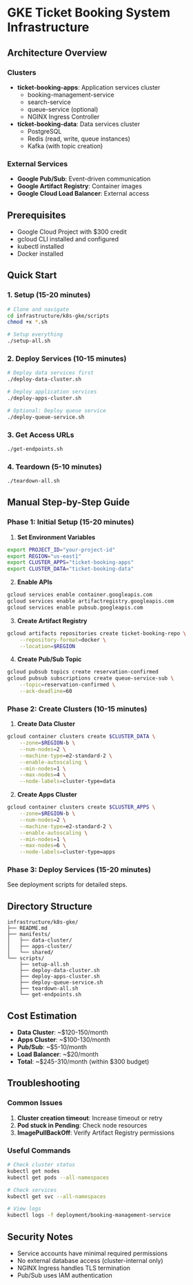 # GKE Ticket Booking System Infrastructure

## Architecture Overview

### Clusters
- **ticket-booking-apps**: Application services cluster
  - booking-management-service
  - search-service
  - queue-service (optional)
  - NGINX Ingress Controller
- **ticket-booking-data**: Data services cluster
  - PostgreSQL
  - Redis (read, write, queue instances)
  - Kafka (with topic creation)

### External Services
- **Google Pub/Sub**: Event-driven communication
- **Google Artifact Registry**: Container images
- **Google Cloud Load Balancer**: External access

## Prerequisites
- Google Cloud Project with $300 credit
- gcloud CLI installed and configured
- kubectl installed
- Docker installed

## Quick Start

### 1. Setup (15-20 minutes)
```bash
# Clone and navigate
cd infrastructure/k8s-gke/scripts
chmod +x *.sh

# Setup everything
./setup-all.sh
```

### 2. Deploy Services (10-15 minutes)
```bash
# Deploy data services first
./deploy-data-cluster.sh

# Deploy application services
./deploy-apps-cluster.sh

# Optional: Deploy queue service
./deploy-queue-service.sh
```

### 3. Get Access URLs
```bash
./get-endpoints.sh
```

### 4. Teardown (5-10 minutes)
```bash
./teardown-all.sh
```

## Manual Step-by-Step Guide

### Phase 1: Initial Setup (15-20 minutes)

1. **Set Environment Variables**
```bash
export PROJECT_ID="your-project-id"
export REGION="us-east1"
export CLUSTER_APPS="ticket-booking-apps"
export CLUSTER_DATA="ticket-booking-data"
```

2. **Enable APIs**
```bash
gcloud services enable container.googleapis.com
gcloud services enable artifactregistry.googleapis.com
gcloud services enable pubsub.googleapis.com
```

3. **Create Artifact Registry**
```bash
gcloud artifacts repositories create ticket-booking-repo \
    --repository-format=docker \
    --location=$REGION
```

4. **Create Pub/Sub Topic**
```bash
gcloud pubsub topics create reservation-confirmed
gcloud pubsub subscriptions create queue-service-sub \
    --topic=reservation-confirmed \
    --ack-deadline=60
```

### Phase 2: Create Clusters (10-15 minutes)

1. **Create Data Cluster**
```bash
gcloud container clusters create $CLUSTER_DATA \
    --zone=$REGION-b \
    --num-nodes=2 \
    --machine-type=e2-standard-2 \
    --enable-autoscaling \
    --min-nodes=1 \
    --max-nodes=4 \
    --node-labels=cluster-type=data
```

2. **Create Apps Cluster**
```bash
gcloud container clusters create $CLUSTER_APPS \
    --zone=$REGION-b \
    --num-nodes=2 \
    --machine-type=e2-standard-2 \
    --enable-autoscaling \
    --min-nodes=1 \
    --max-nodes=6 \
    --node-labels=cluster-type=apps
```

### Phase 3: Deploy Services (15-20 minutes)

See deployment scripts for detailed steps.

## Directory Structure
```
infrastructure/k8s-gke/
├── README.md
├── manifests/
│   ├── data-cluster/
│   ├── apps-cluster/
│   └── shared/
└── scripts/
    ├── setup-all.sh
    ├── deploy-data-cluster.sh
    ├── deploy-apps-cluster.sh
    ├── deploy-queue-service.sh
    ├── teardown-all.sh
    └── get-endpoints.sh
```

## Cost Estimation
- **Data Cluster**: ~$120-150/month
- **Apps Cluster**: ~$100-130/month
- **Pub/Sub**: ~$5-10/month
- **Load Balancer**: ~$20/month
- **Total**: ~$245-310/month (within $300 budget)

## Troubleshooting

### Common Issues
1. **Cluster creation timeout**: Increase timeout or retry
2. **Pod stuck in Pending**: Check node resources
3. **ImagePullBackOff**: Verify Artifact Registry permissions

### Useful Commands
```bash
# Check cluster status
kubectl get nodes
kubectl get pods --all-namespaces

# Check services
kubectl get svc --all-namespaces

# View logs
kubectl logs -f deployment/booking-management-service
```

## Security Notes
- Service accounts have minimal required permissions
- No external database access (cluster-internal only)
- NGINX Ingress handles TLS termination
- Pub/Sub uses IAM authentication